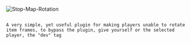 ![Stop-Map-Rotation](https://github.com/user-attachments/assets/e110d58b-5c4d-4714-8779-d27d422c3d6f)
                                                                                                                                                                                                                                      
                                                                                                                                                                                                                                      
                                                                                                                                                                                                                                      
                                                                                                                                                                                                                                      
                                                                                                                                                                                                                                      
                                                                                                                                                                                                                                      A very simple, yet useful plugin for making players unable to rotate item frames, to bypass the plugin, give yourself or the selected player, the "dev" tag
    
